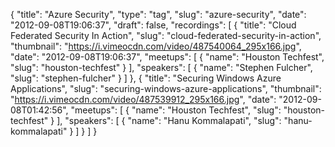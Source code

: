 {
  "title": "Azure Security",
  "type": "tag",
  "slug": "azure-security",
  "date": "2012-09-08T19:06:37",
  "draft": false,
  "recordings": [
    {
      "title": "Cloud Federated Security In Action",
      "slug": "cloud-federated-security-in-action",
      "thumbnail": "https://i.vimeocdn.com/video/487540064_295x166.jpg",
      "date": "2012-09-08T19:06:37",
      "meetups": [
        {
          "name": "Houston Techfest",
          "slug": "houston-techfest"
        }
      ],
      "speakers": [
        {
          "name": "Stephen Fulcher",
          "slug": "stephen-fulcher"
        }
      ]
    },
    {
      "title": "Securing Windows Azure Applications",
      "slug": "securing-windows-azure-applications",
      "thumbnail": "https://i.vimeocdn.com/video/487539912_295x166.jpg",
      "date": "2012-09-08T01:42:56",
      "meetups": [
        {
          "name": "Houston Techfest",
          "slug": "houston-techfest"
        }
      ],
      "speakers": [
        {
          "name": "Hanu Kommalapati",
          "slug": "hanu-kommalapati"
        }
      ]
    }
  ]
}